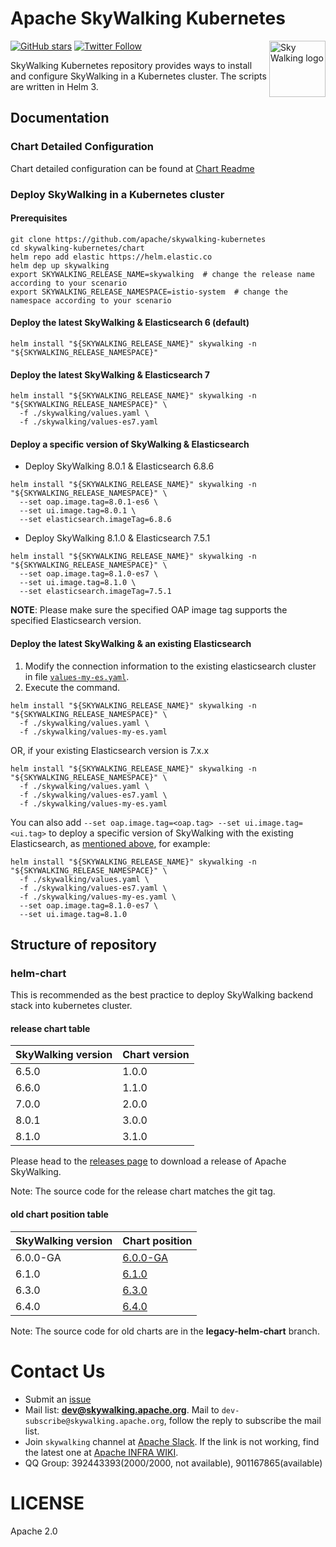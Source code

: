 Apache SkyWalking Kubernetes
==========

<img src="http://skywalking.apache.org/assets/logo.svg" alt="Sky Walking logo" height="90px" align="right" />

[![GitHub stars](https://img.shields.io/github/stars/apache/skywalking.svg?style=for-the-badge&label=Stars&logo=github)](https://github.com/apache/skywalking)
[![Twitter Follow](https://img.shields.io/twitter/follow/asfskywalking.svg?style=for-the-badge&label=Follow&logo=twitter)](https://twitter.com/AsfSkyWalking)

SkyWalking Kubernetes repository provides ways to install and configure SkyWalking in a Kubernetes cluster.
The scripts are written in Helm 3.

## Documentation

### Chart Detailed Configuration
Chart detailed configuration can be found at [Chart Readme](./chart/skywalking/README.md)

### Deploy SkyWalking in a Kubernetes cluster

#### Prerequisites

```shell script
git clone https://github.com/apache/skywalking-kubernetes
cd skywalking-kubernetes/chart
helm repo add elastic https://helm.elastic.co
helm dep up skywalking
export SKYWALKING_RELEASE_NAME=skywalking  # change the release name according to your scenario
export SKYWALKING_RELEASE_NAMESPACE=istio-system  # change the namespace according to your scenario
```

#### Deploy the latest SkyWalking & Elasticsearch 6 (default)

```shell script
helm install "${SKYWALKING_RELEASE_NAME}" skywalking -n "${SKYWALKING_RELEASE_NAMESPACE}"
``` 

#### Deploy the latest SkyWalking & Elasticsearch 7

```shell script
helm install "${SKYWALKING_RELEASE_NAME}" skywalking -n "${SKYWALKING_RELEASE_NAMESPACE}" \
  -f ./skywalking/values.yaml \
  -f ./skywalking/values-es7.yaml
```

#### Deploy a specific version of SkyWalking & Elasticsearch

- Deploy SkyWalking 8.0.1 & Elasticsearch 6.8.6

```shell script
helm install "${SKYWALKING_RELEASE_NAME}" skywalking -n "${SKYWALKING_RELEASE_NAMESPACE}" \
  --set oap.image.tag=8.0.1-es6 \
  --set ui.image.tag=8.0.1 \
  --set elasticsearch.imageTag=6.8.6
```

- Deploy SkyWalking 8.1.0 & Elasticsearch 7.5.1
```shell script
helm install "${SKYWALKING_RELEASE_NAME}" skywalking -n "${SKYWALKING_RELEASE_NAMESPACE}" \
  --set oap.image.tag=8.1.0-es7 \
  --set ui.image.tag=8.1.0 \
  --set elasticsearch.imageTag=7.5.1
``` 

**NOTE**: Please make sure the specified OAP image tag supports the specified Elasticsearch version. 

#### Deploy the latest SkyWalking & an existing Elasticsearch

1. Modify the connection information to the existing elasticsearch cluster in file [`values-my-es.yaml`](chart/skywalking/values-my-es.yaml).
1. Execute the command.
```shell script
helm install "${SKYWALKING_RELEASE_NAME}" skywalking -n "${SKYWALKING_RELEASE_NAMESPACE}" \
  -f ./skywalking/values.yaml \
  -f ./skywalking/values-my-es.yaml
```

OR, if your existing Elasticsearch version is 7.x.x

```shell script
helm install "${SKYWALKING_RELEASE_NAME}" skywalking -n "${SKYWALKING_RELEASE_NAMESPACE}" \
  -f ./skywalking/values.yaml \
  -f ./skywalking/values-es7.yaml \
  -f ./skywalking/values-my-es.yaml
```

You can also add `--set oap.image.tag=<oap.tag> --set ui.image.tag=<ui.tag>` to deploy a specific version of SkyWalking with
the existing Elasticsearch, as [mentioned above](#deploy-a-specific-version-of-skywalking--elasticsearch), for example:

```shell script
helm install "${SKYWALKING_RELEASE_NAME}" skywalking -n "${SKYWALKING_RELEASE_NAMESPACE}" \
  -f ./skywalking/values.yaml \
  -f ./skywalking/values-es7.yaml \
  -f ./skywalking/values-my-es.yaml \
  --set oap.image.tag=8.1.0-es7 \
  --set ui.image.tag=8.1.0
```

## Structure of repository

### helm-chart 

This is recommended as the best practice to deploy SkyWalking backend stack into kubernetes cluster. 

#### release chart table 
| SkyWalking version | Chart version |
| ------------------ | ------------- |
| 6.5.0              | 1.0.0         |
| 6.6.0              | 1.1.0         | 
| 7.0.0              | 2.0.0         | 
| 8.0.1              | 3.0.0         | 
| 8.1.0              | 3.1.0         | 

Please head to the [releases page](http://skywalking.apache.org/downloads/) to download a release of Apache SkyWalking.

Note:  The source code for the release chart matches the git tag.

#### old chart position table

| SkyWalking version | Chart position                                               |
| ------------------ | ------------------------------------------------------------ |
| 6.0.0-GA           | [6.0.0-GA](https://github.com/apache/skywalking-kubernetes/tree/legacy-helm-chart/helm-chart/helm2/6.0.0-GA) |
| 6.1.0              | [6.1.0](https://github.com/apache/skywalking-kubernetes/tree/legacy-helm-chart/helm-chart/helm2/6.1.0) |
| 6.3.0              | [6.3.0](https://github.com/apache/skywalking-kubernetes/tree/legacy-helm-chart/helm-chart/helm3/6.3.0) |
| 6.4.0              | [6.4.0](https://github.com/apache/skywalking-kubernetes/tree/legacy-helm-chart/helm-chart/helm3/6.4.0) |

Note:  The source code for old charts are in the **legacy-helm-chart** branch.

# Contact Us
* Submit an [issue](https://github.com/apache/skywalking/issues)
* Mail list: **dev@skywalking.apache.org**. Mail to `dev-subscribe@skywalking.apache.org`, follow the reply to subscribe the mail list.
* Join `skywalking` channel at [Apache Slack](https://join.slack.com/t/the-asf/shared_invite/enQtNzc2ODE3MjI1MDk1LTAyZGJmNTg1NWZhNmVmOWZjMjA2MGUyOGY4MjE5ZGUwOTQxY2Q3MDBmNTM5YTllNGU4M2QyMzQ4M2U4ZjQ5YmY). If the link is not working, find the latest one at [Apache INFRA WIKI](https://cwiki.apache.org/confluence/display/INFRA/Slack+Guest+Invites).
* QQ Group: 392443393(2000/2000, not available), 901167865(available)

# LICENSE
Apache 2.0

